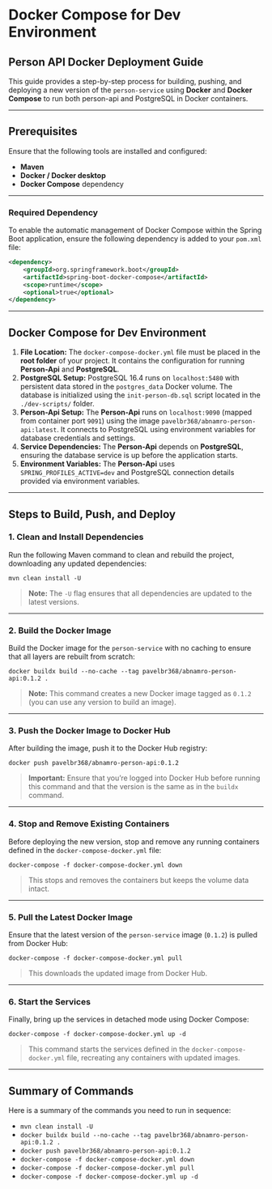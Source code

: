 # **Docker Compose for Dev Environment**

## **Person API Docker Deployment Guide**

This guide provides a step-by-step process for building, pushing, and deploying a new version of the `person-service` using **Docker** and **Docker Compose** to run both person-api and PostgreSQL in Docker containers.

---

## **Prerequisites**

Ensure that the following tools are installed and configured:

- **Maven**
- **Docker / Docker desktop**
- **Docker Compose** dependency

---

### **Required Dependency**

To enable the automatic management of Docker Compose within the Spring Boot application, ensure the following dependency is added to your `pom.xml` file:

```xml
<dependency>
    <groupId>org.springframework.boot</groupId>
    <artifactId>spring-boot-docker-compose</artifactId>
    <scope>runtime</scope>
    <optional>true</optional>
</dependency>
```

---

## **Docker Compose for Dev Environment**

1. **File Location:** The `docker-compose-docker.yml` file must be placed in the **root folder** of your project. It contains the configuration for running **Person-Api** and **PostgreSQL**.
2. **PostgreSQL Setup:** PostgreSQL 16.4 runs on `localhost:5480` with persistent data stored in the `postgres_data` Docker volume. The database is initialized using the `init-person-db.sql` script located in the `./dev-scripts/` folder.
3. **Person-Api Setup:** The **Person-Api** runs on `localhost:9090` (mapped from container port `9091`) using the image `pavelbr368/abnamro-person-api:latest`. It connects to PostgreSQL using environment variables for database credentials and settings.
4. **Service Dependencies:** The **Person-Api** depends on **PostgreSQL**, ensuring the database service is up before the application starts.
5. **Environment Variables:** The **Person-Api** uses `SPRING_PROFILES_ACTIVE=dev` and PostgreSQL connection details provided via environment variables.

---

## **Steps to Build, Push, and Deploy**

### **1. Clean and Install Dependencies**

Run the following Maven command to clean and rebuild the project, downloading any updated dependencies:

```
mvn clean install -U
```

> **Note:** The `-U` flag ensures that all dependencies are updated to the latest versions.

---

### **2. Build the Docker Image**

Build the Docker image for the `person-service` with no caching to ensure that all layers are rebuilt from scratch:

```
docker buildx build --no-cache --tag pavelbr368/abnamro-person-api:0.1.2 .
```

> **Note:** This command creates a new Docker image tagged as `0.1.2` (you can use any version to build an image).

---

### **3. Push the Docker Image to Docker Hub**

After building the image, push it to the Docker Hub registry:

```
docker push pavelbr368/abnamro-person-api:0.1.2
```

> **Important:** Ensure that you’re logged into Docker Hub before running this command and that the version is the same as in the `buildx` command.

---

### **4. Stop and Remove Existing Containers**

Before deploying the new version, stop and remove any running containers defined in the `docker-compose-docker.yml` file:

```
docker-compose -f docker-compose-docker.yml down
```

> This stops and removes the containers but keeps the volume data intact.

---

### **5. Pull the Latest Docker Image**

Ensure that the latest version of the `person-service` image (`0.1.2`) is pulled from Docker Hub:

```
docker-compose -f docker-compose-docker.yml pull
```

> This downloads the updated image from Docker Hub.

---

### **6. Start the Services**

Finally, bring up the services in detached mode using Docker Compose:

```
docker-compose -f docker-compose-docker.yml up -d
```

> This command starts the services defined in the `docker-compose-docker.yml` file, recreating any containers with updated images.

---

## **Summary of Commands**

Here is a summary of the commands you need to run in sequence:

- ``mvn clean install -U``
- ``docker buildx build --no-cache --tag pavelbr368/abnamro-person-api:0.1.2 .``
- ``docker push pavelbr368/abnamro-person-api:0.1.2``
- ``docker-compose -f docker-compose-docker.yml down``
- ``docker-compose -f docker-compose-docker.yml pull``
- ``docker-compose -f docker-compose-docker.yml up -d``